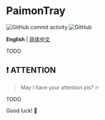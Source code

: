 # PaimonTray

![GitHub commit activity](https://img.shields.io/github/commit-activity/m/ArvinZJC/PaimonTray)
![GitHub](https://img.shields.io/github/license/ArvinZJC/PaimonTray)

**English** | [简体中文](./README_zhHans.md)

TODO

## ❗ ATTENTION

> May I have your attention pls? 🔥

TODO

Good luck! 💖
